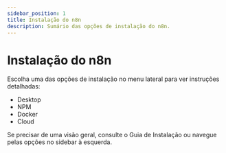 ```yaml
---
sidebar_position: 1
title: Instalação do n8n
description: Sumário das opções de instalação do n8n.
---
```


# Instalação do n8n

Escolha uma das opções de instalação no menu lateral para ver instruções detalhadas:

- Desktop
- NPM
- Docker
- Cloud

Se precisar de uma visão geral, consulte o Guia de Instalação ou navegue pelas opções no sidebar à esquerda. 
